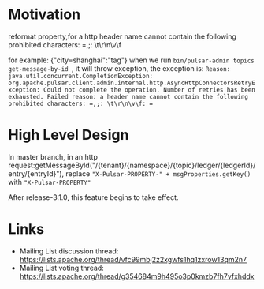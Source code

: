 # Motivation

reformat property,for a http header name cannot contain the following prohibited characters: =,;: \t\r\n\v\f

for example:
{"city=shanghai":"tag"}
when we run `bin/pulsar-admin topics get-message-by-id `, it will throw exception, the exception is:
`Reason: java.util.concurrent.CompletionException: org.apache.pulsar.client.admin.internal.http.AsyncHttpConnector$RetryException: Could not complete the operation. Number of retries has been exhausted. Failed reason: a header name cannot contain the following prohibited characters: =,;: \t\r\n\v\f: =`

# High Level Design

In master branch, 
in an http request:getMessageById("/{tenant}/{namespace}/{topic}/ledger/{ledgerId}/entry/{entryId}"),
replace `"X-Pulsar-PROPERTY-" + msgProperties.getKey()` with `"X-Pulsar-PROPERTY"`

After release-3.1.0, this feature begins to take effect.

# Links

<!--
Updated afterwards
-->
* Mailing List discussion thread: https://lists.apache.org/thread/vfc99mbj2z2xgwfs1hq1zxrow13qm2n7
* Mailing List voting thread: https://lists.apache.org/thread/g354684m9h495o3p0kmzb7fh7vfxhddx

